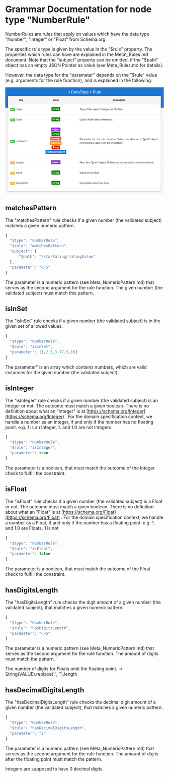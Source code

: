# Grammar Documentation for node type "NumberRule"

NumberRules are rules that apply on values which have the data type "Number", "Integer" or "Float" from Schema.org.

The specific rule type is given by the value in the "$rule" property. The properties which rules can have are explained in the Meta\_Rules.md document. Note that the "subject" property can be omitted, if the "$path" object has an empty JSON Pointer as value \(see Meta\_Rules.md for details\).

However, the data type for the "parameter" depends on the "$rule" value \(e.g. arguments for the rule function\), and is explained in the following.

![Syntax diagram](../../../../.gitbook/assets/Rule.png)

## matchesPattern

The "matchesPattern" rule checks if a given number \(the validated subject\) matches a given numeric pattern.

```javascript
{
  "$type": "NumberRule",
  "$rule": "matchesPattern",
  "subject": {
      "$path": "/starRating/ratingValue"
  },
  "parameter": "0-5"
}
```

The parameter is a numeric pattern \(see Meta\_NumericPattern.md\) that serves as the second argument for the rule function. The given number \(the validated subject\) must match this pattern.

## isInSet

The "isInSet" rule checks if a given number \(the validated subject\) is in the given set of allowed values.

```javascript
{
  "$type": "NumberRule",
  "$rule": "isInSet",
  "parameter": [1,2.5,3.77,5,10]
}
```

The parameter" is an array which contains numbers, which are valid instances for the given number \(the validated subject\).

## isInteger

The "isInteger" rule checks if a given number \(the validated subject\) is an Integer or not. The outcome must match a given boolean. There is no definition about what an "Integer" is at [https://schema.org/Integer](https://schema.org/Integer) . For the domain specification context, we handle a number as an Integer, if and only if the number has no floating point. e.g. 1 is an Integer, 1. and 1.0 are not Integers

```javascript
{
  "$type": "NumberRule",
  "$rule": "isInteger",
  "parameter": true
}
```

The parameter is a boolean, that must match the outcome of the Integer check to fulfill the constraint.

## isFloat

The "isFloat" rule checks if a given number \(the validated subject\) is a Float or not. The outcome must match a given boolean. There is no definition about what an "Float" is at [https://schema.org/Float](https://schema.org/Float) . For the domain specification context, we handle a number as a Float, if and only if the number has a floating point. e.g. 1. and 1.0 are Floats, 1 is not

```javascript
{
  "$type": "NumberRule",
  "$rule": "isFloat",
  "parameter": false
}
```

The parameter is a boolean, that must match the outcome of the Float check to fulfill the constraint.

## hasDigitsLength

The "hasDigitsLength" rule checks the digit amount of a given number \(the validated subject\), that matches a given numeric pattern.

```javascript
{
  "$type": "NumberRule",
  "$rule": "hasDigitsLength",
  "parameter": "<=5"
}
```

The parameter is a numeric pattern \(see Meta\_NumericPattern.md\) that serves as the second argument for the rule function. The amount of digits must match the pattern.

The number of digits for Floats omit the floating point. -&gt; String\(VALUE\).replace\('.', ''\).length

## hasDecimalDigitsLength

The "hasDecimalDigitsLength" rule checks the decimal digit amount of a given number \(the validated subject\), that matches a given numeric pattern.

```javascript
{
  "$type": "NumberRule",
  "$rule": "hasDecimalDigitsLength",
  "parameter": "2"
}
```

The parameter is a numeric pattern \(see Meta\_NumericPattern.md\) that serves as the second argument for the rule function. The amount of digits after the floating point must match the pattern.

Integers are supposed to have 0 decimal digits.

